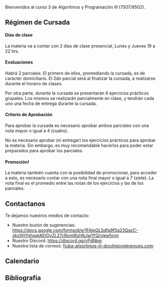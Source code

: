 Bienvenidos al curso 3 de Algoritmos y Programación III (7507/9502).

## Régimen de Cursada
#### Días de clase
La materia va a contar con 2 días de clase presencial, Lunes y Jueves 19 a 22 hrs.

#### Evaluaciones 
Habrá 2 parciales. El primero de ellos, promediando la cursada, es de carácter domiciliario. El 2do parcial será al finalizar la cursada, a realizarse durante el horario de clases.

Por otra parte, durante la cursada se presentarán 6 ejercicios prácticos grupales. Los mismos se realizarán parcialmente en clase, y tendrán cada uno una fecha de entrega durante la cursada.

#### Criterio de Aprobación
Para aprobar la cursada es necesario aprobar ambos parciales con una nota mayor o igual a 4 (cuatro).

No es necesario aprobar (ni entregar) los ejercicios prácticos para aprobar la materia. Sin embargo, es muy recomendable hacerlos para poder estar preparados para aprobar los parciales.

#### Promoción! 
La materia también cuenta con la posibilidad de promocionar, para acceder a esto, es necesario contar con una nota final mayor o igual a 7 (siete). La nota final es el promedio entre las notas de los ejercicios y las de los parciales.

## Contactanos
Te dejamos nuestros medios de contacto: 
- Nuestro buzón de sugerencias: https://docs.google.com/forms/d/e/1FAIpQLSdfa9f5q23QazC-zkxXHYshgatAEtOyZL27cRoml8zHbJw1YQ/viewform
- Nuestro Discord: https://discord.gg/yPdNkej
- Nuestra lista de correos: fiuba-algoritmos-iii-doc@googlegroups.com

## Calendario

## Bibliografía

